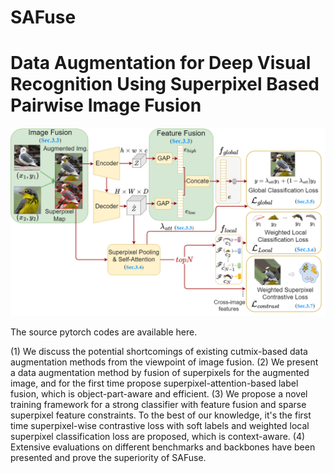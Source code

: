 # SAFuse

Data Augmentation for Deep Visual Recognition Using Superpixel Based Pairwise Image Fusion 
==============================================================================================================

![image](https://github.com/DanielaPlusPlus/SAFuse/blob/main/framework.png)

The source pytorch codes are available here.

(1) We discuss the potential shortcomings of existing cutmix-based data augmentation methods from the viewpoint of image fusion.
(2) We present a data augmentation method by fusion of superpixels for the augmented image, and for the first time propose superpixel-attention-based label fusion, which is object-part-aware and efficient.
(3) We propose a novel training framework for a strong classifier with feature fusion and sparse superpixel feature constraints. To the best of our knowledge, it's the first time superpixel-wise contrastive loss with soft labels and weighted local superpixel classification loss are proposed, which is context-aware.
(4) Extensive evaluations on different benchmarks and backbones have been presented and prove the superiority of SAFuse.


